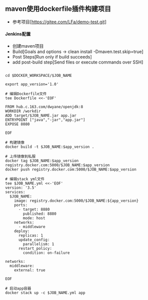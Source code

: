 
## maven使用dockerfile插件构建项目
- 参考项目[https://gitee.com/LFa/demo-test.git]
  
#### Jenkins配置
- 创建maven项目
- Build[Goals and options -> clean install -Dmaven.test.skip=true]
- Post Steps[Run only if build succeeds]
- add post-build step[Send files or execute commands over SSH]
```shell

cd $DOCKER_WORKSPACE/$JOB_NAME

export app_version='1.0'

# 编辑Dockerfile文件
tee Dockerfile <<-'EOF'

FROM hub.c.163.com/dwyane/openjdk:8
WORKDIR /workdir
ADD target/$JOB_NAME.jar app.jar
ENTRYPOINT ["java","-jar","app.jar"]
EXPOSE 8080

EOF

# 构建镜像
docker build -t $JOB_NAME:$app_version .

# 上传镜像到私服
docker tag $JOB_NAME:$app_version registry.docker.com:5000/$JOB_NAME:$app_version
docker push registry.docker.com:5000/$JOB_NAME:$app_version

# 编辑stack yml文件
tee $JOB_NAME.yml <<-'EOF'
version: '3.5'
services:
  $JOB_NAME:
    image: registry.docker.com:5000/$JOB_NAME:${app_version}
    ports:
      - target: 8880
        published: 8880
        mode: host
    networks:
      - middleware
    deploy:
      replicas: 1
      update_config:
        parallelism: 1
      restart_policy:
        condition: on-failure

networks:
  middleware:
    external: true

EOF

# 启动app容器 
docker stack up -c $JOB_NAME.yml app

```

